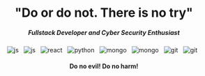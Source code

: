 <h1 align="center">"Do or do not. There is no try"</h1>

<h5 align="center">Fullstack Developer and Cyber Security Enthusiast</h5>

<p align="center">
	<img src="https://img.shields.io/badge/JavaScript-F7DF1E?style=for-the-badge&logo=JavaScript&logoColor=black" alt="js" />&nbsp;&nbsp;
	<img src="https://img.shields.io/badge/TypeScript-3178C6?style=for-the-badge&logo=TypeScript&logoColor=white" alt="js" />&nbsp;&nbsp;
	<img src="https://img.shields.io/badge/React-61DAFB?style=for-the-badge&logo=React&logoColor=black" alt="react" />&nbsp;&nbsp;
	<img src="https://img.shields.io/badge/Python-3776AB?style=for-the-badge&logo=Python&logoColor=white" alt="python" />&nbsp;&nbsp;
	<img src="https://img.shields.io/badge/PostgreSQL-4169E1?style=for-the-badge&logo=PostgreSQL&logoColor=white" alt="mongo" />&nbsp;&nbsp;
	<img src="https://img.shields.io/badge/MongoDB-47A248?style=for-the-badge&logo=MongoDB&logoColor=white" alt="mongo" />&nbsp;&nbsp;
	<img src="https://img.shields.io/badge/git-F05032?style=for-the-badge&logo=git&logoColor=white" alt="git" />&nbsp;&nbsp;
	<img src="https://img.shields.io/badge/Docker-2496ED?style=for-the-badge&logo=Docker&logoColor=white" alt="git" />&nbsp;&nbsp;	
</p>	
<h4 align="center">Do no evil! Do no harm!<h4/>	

<!-- ea6161,ffc64d,fffc4d,52fa5a -->
<!-- background-image: linear-gradient(to left, #020f1f, #03101e, #04111e, #05121d, #07131c); -->
